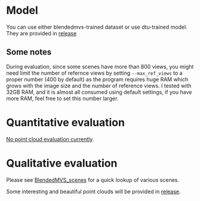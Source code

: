 # Model

You can use either blendedmvs-trained dataset or use dtu-trained model. They are provided in [release](https://github.com/kwea123/CasMVSNet_pl/releases)

## Some notes
During evaluation, since some scenes have more than 800 views, you might need limit the number of refernce views by setting `--max_ref_views` to a proper number (400 by default) as the program requires huge RAM which grows with the image size and the number of reference views. I tested with 32GB RAM, and it is almost all consumed using default settings, if you have more RAM, feel free to set this number larger.

# Quantitative evaluation

[No point cloud evaluation currently](https://github.com/YoYo000/BlendedMVS/issues/4).

# Qualitative evaluation

Please see [BlendedMVS_scenes](https://github.com/kwea123/BlendedMVS_scenes) for a quick lookup of various scenes.

Some interesting and beautiful point clouds will be provided in [release](https://github.com/kwea123/CasMVSNet_pl/releases).
